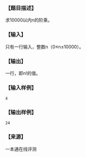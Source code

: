 ### 【题目描述】

求10000以内n的阶乘。

### 【输入】

只有一行输入，整数n（0≤n≤10000）。

### 【输出】

一行，即n!的值。

### 【输入样例】

```
4
```

### 【输出样例】

```
24
```


 ### 【来源】

 一本通在线评测 